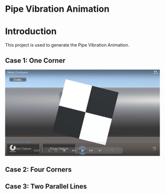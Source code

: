 # Pipe Vibration Animation
# Introduction
This project is used to generate the Pipe Vibration Animation.

## Case 1: One Corner
![Capture1c.PNG](https://github.com/HugoNip/pipeVibrationAnimation01/blob/master/Data/Capture1c.PNG)

## Case 2: Four Corners

## Case 3: Two Parallel Lines
